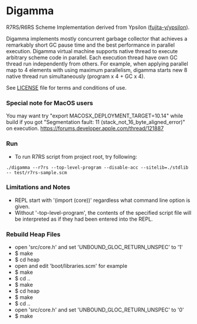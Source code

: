 # Digamma

R7RS/R6RS Scheme Implementation derived from Ypsilon ([fujita-y/ypsilon](https://github.com/fujita-y/ypsilon)).

Digamma implements mostly concurrent garbage collector that achieves a remarkably short GC pause time and the best performance in parallel execution.
Digamma virtual machine supports native thread to execute arbitrary scheme code in parallel.
Each execution thread have own GC thread run independently from others.
For example, when applying parallel map to 4 elements with using maximum parallelism, digamma starts new 8 native thread run simultaneously (program x 4 + GC x 4).

See [LICENSE](https://github.com/fujita-y/digamma/blob/master/LICENSE) file for terms and conditions of use.

### Special note for MacOS users

You may want try "export MACOSX_DEPLOYMENT_TARGET=10.14" while build if you got "Segmentation fault: 11 (stack_not_16_byte_aligned_error)" on execution. https://forums.developer.apple.com/thread/121887

### Run

* To run R7RS script from project root, try following:
```
./digamma --r7rs --top-level-program --disable-acc --sitelib=./stdlib -- test/r7rs-sample.scm
```

### Limitations and Notes

* REPL start with '(import (core))' regardless what command line option is given.
* Without '-top-level-program', the contents of the specified script file will be interpreted as if they had been entered into the REPL.

### Rebuild Heap Files

* open 'src/core.h' and set 'UNBOUND_GLOC_RETURN_UNSPEC' to '1'
* $ make
* $ cd heap
* open and edit 'boot/libraries.scm' for example
* $ make
* $ cd ..
* $ make
* $ cd heap
* $ make
* $ cd ..
* open 'src/core.h' and set 'UNBOUND_GLOC_RETURN_UNSPEC' to '0'
* $ make
